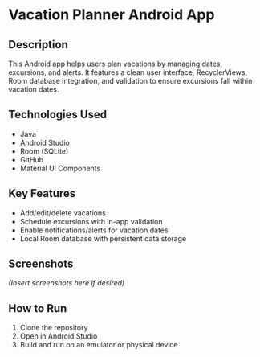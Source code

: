 # Vacation Planner Android App

## Description
This Android app helps users plan vacations by managing dates, excursions, and alerts. It features a clean user interface, RecyclerViews, Room database integration, and validation to ensure excursions fall within vacation dates.

## Technologies Used
- Java
- Android Studio
- Room (SQLite)
- GitHub
- Material UI Components

## Key Features
- Add/edit/delete vacations
- Schedule excursions with in-app validation
- Enable notifications/alerts for vacation dates
- Local Room database with persistent data storage

## Screenshots
*(Insert screenshots here if desired)*

## How to Run
1. Clone the repository
2. Open in Android Studio
3. Build and run on an emulator or physical device


